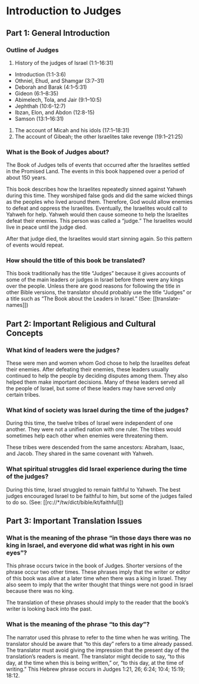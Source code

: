 # Introduction to Judges
## Part 1: General Introduction

### Outline of Judges

1. History of the judges of Israel (1:1–16:31)
- Introduction (1:1-3:6)
- Othniel, Ehud, and Shamgar (3:7–31)
- Deborah and Barak (4:1–5:31)
- Gideon (6:1–8:35)
- Abimelech, Tola, and Jair (9:1–10:5)
- Jephthah (10:6-12:7)
- Ibzan, Elon, and Abdon (12:8-15)
- Samson (13:1–16:31)
1. The account of Micah and his idols (17:1–18:31)
1. The account of Gibeah; the other Israelites take revenge (19:1–21:25)

### What is the Book of Judges about?

The Book of Judges tells of events that occurred after the Israelites settled in the Promised Land. The events in this book happened over a period of about 150 years.

This book describes how the Israelites repeatedly sinned against Yahweh during this time. They worshiped false gods and did the same wicked things as the peoples who lived around them. Therefore, God would allow enemies to defeat and oppress the Israelites. Eventually, the Israelites would call to Yahweh for help. Yahweh would then cause someone to help the Israelites defeat their enemies. This person was called a “judge.” The Israelites would live in peace until the judge died.

After that judge died, the Israelites would start sinning again. So this pattern of events would repeat.

### How should the title of this book be translated?

This book traditionally has the title “Judges” because it gives accounts of some of the main leaders or judges in Israel before there were any kings over the people. Unless there are good reasons for following the title in other Bible versions, the translator should probably use the title “Judges” or a title such as “The Book about the Leaders in Israel.” (See: [[translate-names]])

## Part 2: Important Religious and Cultural Concepts

### What kind of leaders were the judges?

These were men and women whom God chose to help the Israelites defeat their enemies. After defeating their enemies, these leaders usually continued to help the people by deciding disputes among them. They also helped them make important decisions. Many of these leaders served all the people of Israel, but some of these leaders may have served only certain tribes.

### What kind of society was Israel during the time of the judges?

During this time, the twelve tribes of Israel were independent of one another. They were not a unified nation with one ruler. The tribes would sometimes help each other when enemies were threatening them.

These tribes were descended from the same ancestors: Abraham, Isaac, and Jacob. They shared in the same covenant with Yahweh.

### What spiritual struggles did Israel experience during the time of the judges?

During this time, Israel struggled to remain faithful to Yahweh. The best judges encouraged Israel to be faithful to him, but some of the judges failed to do so. (See: [[rc://*/tw/dict/bible/kt/faithful]])

## Part 3: Important Translation Issues

### What is the meaning of the phrase “in those days there was no king in Israel, and everyone did what was right in his own eyes”?

This phrase occurs twice in the book of Judges. Shorter versions of the phrase occur two other times. These phrases imply that the writer or editor of this book was alive at a later time when there was a king in Israel. They also seem to imply that the writer thought that things were not good in Israel because there was no king.

The translation of these phrases should imply to the reader that the book’s writer is looking back into the past.

### What is the meaning of the phrase “to this day”?

The narrator used this phrase to refer to the time when he was writing. The translator should be aware that “to this day” refers to a time already passed. The translator must avoid giving the impression that the present day of the translation’s readers is meant. The translator might decide to say, “to this day, at the time when this is being written,” or, “to this day, at the time of writing.” This Hebrew phrase occurs in Judges 1:21, 26; 6:24; 10:4; 15:19; 18:12.